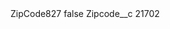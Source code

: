 <?xml version="1.0" encoding="UTF-8"?>
<CustomMetadata xmlns="http://soap.sforce.com/2006/04/metadata" xmlns:xsi="http://www.w3.org/2001/XMLSchema-instance" xmlns:xsd="http://www.w3.org/2001/XMLSchema">
    <label>ZipCode827</label>
    <protected>false</protected>
    <values>
        <field>Zipcode__c</field>
        <value xsi:type="xsd:string">21702</value>
    </values>
</CustomMetadata>
